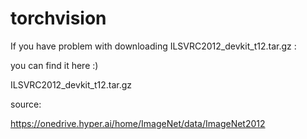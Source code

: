 # torchvision

If you have problem with downloading ILSVRC2012_devkit_t12.tar.gz : 

you can find it here :) 

ILSVRC2012_devkit_t12.tar.gz

source:
  
  https://onedrive.hyper.ai/home/ImageNet/data/ImageNet2012

